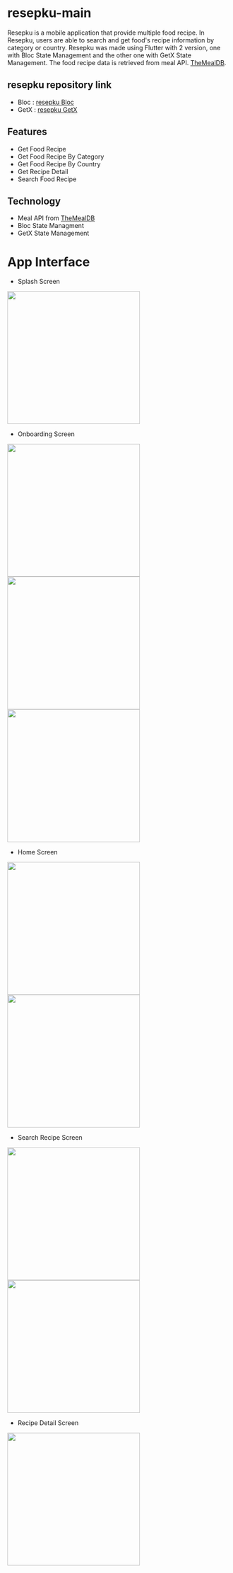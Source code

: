 # resepku-main

Resepku is a mobile application that provide multiple food recipe. In Resepku, users are able to search and get food's recipe information by category or country. Resepku was made using Flutter with 2 version, one with Bloc State Management and the other one with GetX State Management. The food recipe data is retrieved from meal API. [TheMealDB](https://www.themealdb.com/api.php).

## resepku repository link 
- Bloc : [resepku Bloc](https://github.com/3henzijuandri3/resepku_Bloc)
- GetX : [resepku GetX](https://github.com/3henzijuandri3/resepku_getx)

## Features
- Get Food Recipe
- Get Food Recipe By Category
- Get Food Recipe By Country
- Get Recipe Detail
- Search Food Recipe

## Technology
- Meal API from [TheMealDB](https://www.themealdb.com/api.php)
- Bloc State Managment
- GetX State Management

# App Interface
* Splash Screen
<img src="https://github.com/3henzijuandri3/resepku/assets/89207690/599d8795-903d-4d4f-bfa1-c0c7f216bd79" width="300">
 
* Onboarding Screen
<img src="https://github.com/3henzijuandri3/resepku/assets/89207690/448277b8-8e31-4de5-ad1e-4c5225099fa8" width="300">
<img src="https://github.com/3henzijuandri3/resepku/assets/89207690/1f946599-5724-4ad1-a8bc-4f438c36de4e" width="300">
<img src="https://github.com/3henzijuandri3/resepku/assets/89207690/4005d73a-2aa1-4dd7-bd3d-68b511cbfd2e" width="300">

* Home Screen
<img src="https://github.com/3henzijuandri3/resepku/assets/89207690/9c00a29e-6c50-451f-8c33-7640aede4a7b" width="300">
<img src="https://github.com/3henzijuandri3/resepku/assets/89207690/219f2831-190c-466c-aac5-fcda13b76dc2" width="300">

* Search Recipe Screen
<img src="https://github.com/3henzijuandri3/resepku/assets/89207690/ea4a8e2f-3438-4226-850d-ed48ab85694b" width="300">
<img src="https://github.com/3henzijuandri3/resepku/assets/89207690/d15effb0-826e-4783-bdbe-ab15dd6a8fc1" width="300">

* Recipe Detail Screen
<img src="https://github.com/3henzijuandri3/resepku/assets/89207690/8174b22d-54ca-4c0a-97e7-a53ccb4ff411" width="300">

